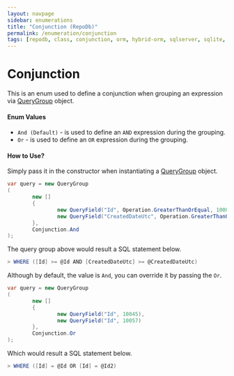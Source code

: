 ```yaml
---
layout: navpage
sidebar: enumerations
title: "Conjunction (RepoDb)"
permalink: /enumeration/conjunction
tags: [repodb, class, conjunction, orm, hybrid-orm, sqlserver, sqlite, mysql, postgresql]
---
```


# Conjunction

This is an enum used to define a conjunction when grouping an expression via [QueryGroup](/class/querygroup) object.

#### Enum Values

- `And (Default)` - is used to define an `AND` expression during the grouping.
- `Or` - is used to define an `OR` expression during the grouping.

#### How to Use?

Simply pass it in the constructor when instantiating a [QueryGroup](/class/querygroup) object.

```csharp
var query = new QueryGroup
(
        new []
        {
                new QueryField("Id", Operation.GreaterThanOrEqual, 10000),
                new QueryField("CreatedDateUtc", Operation.GreaterThanOrEqual, DateTime.UtcNow.Date.AddMonths(-3))
        },
        Conjunction.And
);
```

The query group above would result a SQL statement below.

```csharp
> WHERE ([Id] >= @Id AND [CreatedDateUtc] >= @CreatedDateUtc)
```

Although by default, the value is `And`, you can override it by passing the `Or`.

```csharp
var query = new QueryGroup
(
        new []
        {
                new QueryField("Id", 10045),
                new QueryField("Id", 10057)
        },
        Conjunction.Or
);
```

Which would result a SQL statement below.

```csharp
> WHERE ([Id] = @Id OR [Id] = @Id2)
```
